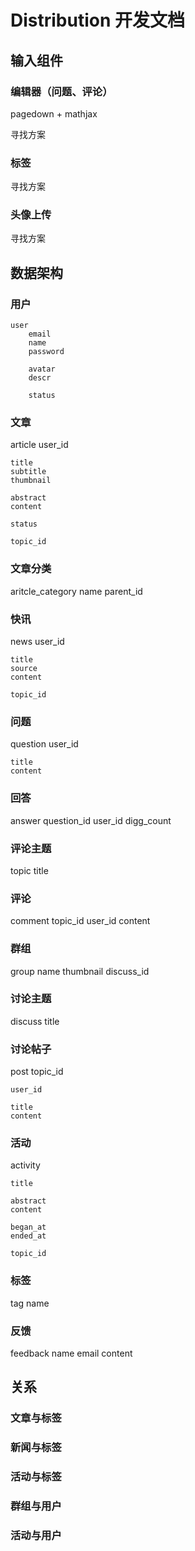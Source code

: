 # Distribution 开发文档

## 输入组件

### 编辑器（问题、评论）

pagedown + mathjax

寻找方案

### 标签

寻找方案

### 头像上传

寻找方案

## 数据架构

### 用户

```
user
    email
    name
    password

    avatar
    descr
    
    status

```

### 文章

article
    user_id

    title
    subtitle
    thumbnail

    abstract
    content

    status

    topic_id

### 文章分类

aritcle_category
    name
    parent_id

### 快讯 

news
    user_id

    title
    source
    content

    topic_id

### 问题

question
    user_id

    title
    content


### 回答

answer
    question_id
    user_id
    digg_count

### 评论主题

topic
    title

### 评论

comment
    topic_id
    user_id
    content

### 群组

group
    name
    thumbnail
    discuss_id

### 讨论主题

discuss
    title

### 讨论帖子

post
    topic_id

    user_id

    title
    content

### 活动

activity
    
    title

    abstract
    content

    began_at
    ended_at

    topic_id


### 标签

tag
    name

### 反馈

feedback
    name
    email
    content

## 关系

### 文章与标签

### 新闻与标签

### 活动与标签

### 群组与用户

### 活动与用户
